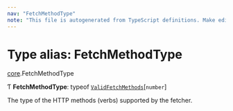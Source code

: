 ```yaml
---
nav: "FetchMethodType"
note: "This file is autogenerated from TypeScript definitions. Make edits to the comments in the TypeScript file and then run `make docs` to regenerate this file."
---
```

# Type alias: FetchMethodType

[core](../modules/core.md).FetchMethodType

Ƭ **FetchMethodType**: typeof [`ValidFetchMethods`](../variables/core.ValidFetchMethods.md)[`number`]

The type of the HTTP methods (verbs) supported by the fetcher.
